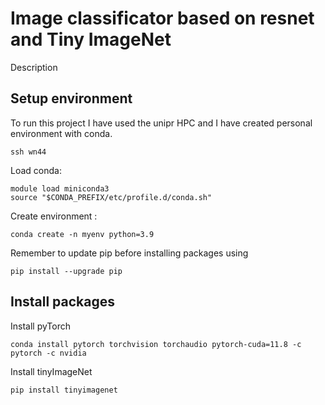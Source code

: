 # Image classificator based on resnet and Tiny ImageNet

Description

## Setup environment

To run this project I have used the unipr HPC and I have created personal environment with conda.


```
ssh wn44
```
Load conda:
```
module load miniconda3
source "$CONDA_PREFIX/etc/profile.d/conda.sh"
```

Create environment :
```
conda create -n myenv python=3.9
```
Remember to update pip before installing packages using 
```
pip install --upgrade pip
```
## Install packages

Install pyTorch
```
conda install pytorch torchvision torchaudio pytorch-cuda=11.8 -c pytorch -c nvidia
```

Install tinyImageNet
```
pip install tinyimagenet
```
